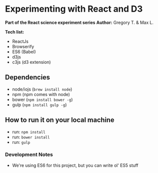 # Experimenting with React and D3
**Part of the React science experiment series**
**Author:** Gregory T. & Max L.

**Tech list:**
- ReactJs
- Browserify
- ES6 (Babel)
- d3js
- c3js (d3 extension)


## Dependencies

- node/iojs (`brew install node`)
- npm (npm comes with node)
- bower (`npm install bower -g`)
- gulp (`npm install gulp -g`)


## How to run it on your local machine

- run: `npm install`
- run: `bower install`
- run: `gulp`

### Development Notes

- We're using ES6 for this project, but you can write ol' ES5 stuff



